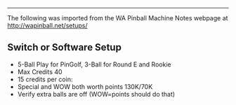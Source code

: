 ***
The following was imported from the WA Pinball Machine Notes webpage at http://wapinball.net/setups/
## Switch or Software Setup
-   5-Ball Play for PinGolf, 3-Ball for Round E and Rookie
-   Max Credits 40
-   15 credits per coin:
-   Special and WOW both worth points 130K/70K
-   Verify extra balls are off (WOW=points should do that)
